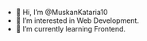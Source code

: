 - 👋 Hi, I’m @MuskanKataria10
- 👀 I’m interested in Web Development.
- 🌱 I’m currently learning Frontend.

<!---
MuskanKataria10/MuskanKataria10 is a ✨ special ✨ repository because its `README.md` (this file) appears on your GitHub profile.
You can click the Preview link to take a look at your changes.
--->
